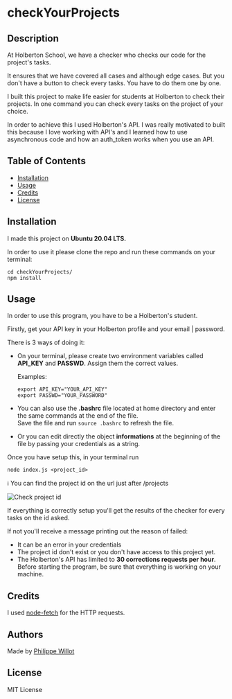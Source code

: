 # checkYourProjects

## Description

At Holberton School, we have a checker who checks our code for the project's tasks.

It ensures that we have covered all cases and although edge cases. But you don't have a button to check every tasks. You have to do them one by one.

I built this project to make life easier for students at Holberton to check their projects. In one command you can check every tasks on the project of your choice.

In order to achieve this I used Holberton's API.
I was really motivated to built this because I love working with API's and I learned how to use asynchronous code and how an auth_token works when you use an API.

## Table of Contents

- [Installation](#installation)
- [Usage](#usage)
- [Credits](#credits)
- [License](#license)

## Installation

I made this project on **Ubuntu 20.04 LTS.**

In order to use it please clone the repo and run these commands on your terminal:

```
cd checkYourProjects/
npm install
```

## Usage

In order to use this program, you have to be a Holberton's student.

Firstly, get your API key in your Holberton profile and your email | password.

There is 3 ways of doing it:

- On your terminal, please create two environment variables called **API_KEY** and **PASSWD**. Assign them the correct values.

  Examples:

  ```
  export API_KEY="YOUR_API_KEY"
  export PASSWD="YOUR_PASSWORD"
  ```

- You can also use the **.bashrc** file located at home directory and enter the same commands at the end of the file.\
  Save the file and run `source .bashrc` to refresh the file.

- Or you can edit directly the object **informations** at the beginning of the file by passing your credentials as a string.

Once you have setup this, in your terminal run

```
node index.js <project_id>
```

:information_source: You can find the project id on the url just after /projects

![Check project id](https://i.imgur.com/ekEhKZY.png)

If everything is correctly setup you'll get the results of the checker for every tasks on the id asked.

If not you'll receive a message printing out the reason of failed:

- It can be an error in your credentials
- The project id don't exist or you don't have access to this project yet.
- The Holberton's API has limited to **30 corrections requests per hour**. Before starting the program, be sure that everything is working on your machine.

## Credits

I used [node-fetch](https://www.npmjs.com/package/node-fetch) for the HTTP requests.

## Authors

Made by [Philippe Willot](https://github.com/phwillot/)

## License

MIT License
